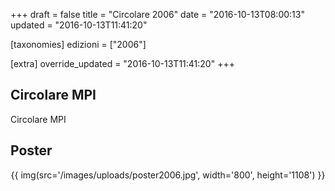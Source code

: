 +++
draft = false
title = "Circolare 2006"
date = "2016-10-13T08:00:13"
updated = "2016-10-13T11:41:20"

[taxonomies]
edizioni = ["2006"]

[extra]
override_updated = "2016-10-13T11:41:20"
+++
## Circolare MPI

Circolare MPI

## Poster

<div style="text-align: center;">

{{ img(src='/images/uploads/poster2006.jpg', width='800', height='1108') }}

</div>

